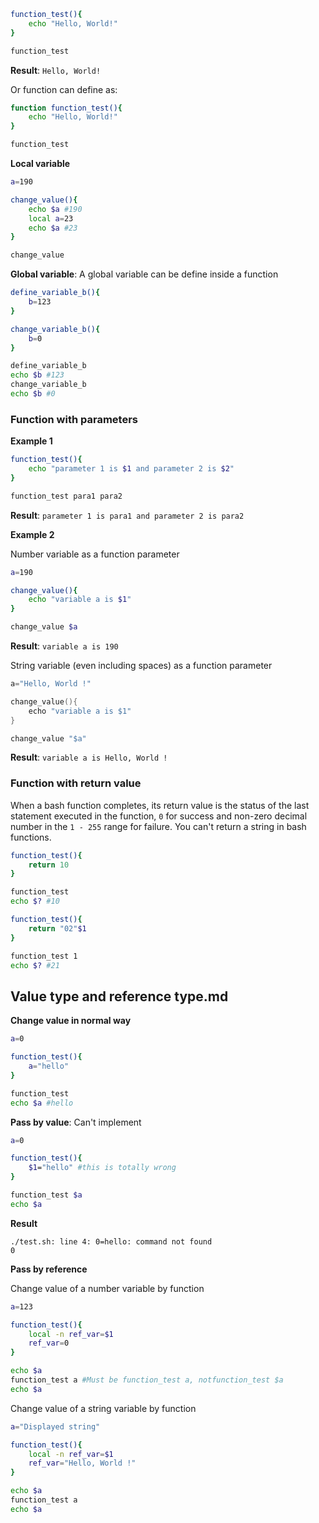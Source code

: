 ```sh
function_test(){
    echo "Hello, World!"
}

function_test
```

**Result**: ``Hello, World!``

Or function can define as:

```sh
function function_test(){
    echo "Hello, World!"
}

function_test
```
**Local variable**

```sh
a=190

change_value(){
    echo $a #190
    local a=23
    echo $a #23
}

change_value
```
**Global variable**: A global variable can be define inside a function

```sh
define_variable_b(){
    b=123
}

change_variable_b(){
    b=0
}

define_variable_b
echo $b #123
change_variable_b
echo $b #0
```

### Function with parameters

**Example 1**

```sh
function_test(){
    echo "parameter 1 is $1 and parameter 2 is $2"
}

function_test para1 para2
```

**Result**: ``parameter 1 is para1 and parameter 2 is para2``

**Example 2**

Number variable as a function parameter

```sh
a=190

change_value(){
    echo "variable a is $1"
}

change_value $a
```
**Result**: ``variable a is 190``

String variable (even including spaces) as a function parameter

```c
a="Hello, World !"

change_value(){
    echo "variable a is $1"
}

change_value "$a"
```
**Result**: ``variable a is Hello, World !``

### Function with return value

When a bash function completes, its return value is the status of the last statement executed in the function, ``0`` for success and non-zero decimal number in the ``1 - 255`` range for failure. You can't return a string in bash functions.

```sh
function_test(){
    return 10
}

function_test
echo $? #10
```

```sh
function_test(){
    return "02"$1
}

function_test 1
echo $? #21
```

## Value type and reference type.md

**Change value in normal way**

```sh
a=0

function_test(){
    a="hello"
}

function_test
echo $a #hello
```
**Pass by value**: Can't implement
```sh
a=0

function_test(){
    $1="hello" #this is totally wrong
}

function_test $a
echo $a
```
**Result**
```
./test.sh: line 4: 0=hello: command not found
0
```
**Pass by reference**

Change value of a number variable by function

```sh
a=123

function_test(){
    local -n ref_var=$1
    ref_var=0
}

echo $a
function_test a #Must be function_test a, notfunction_test $a
echo $a
```
Change value of a string variable by function
```sh
a="Displayed string"

function_test(){
    local -n ref_var=$1
    ref_var="Hello, World !"
}

echo $a
function_test a
echo $a
```

